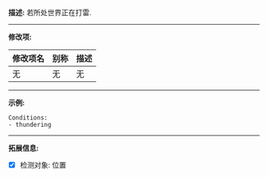 **描述:** 若所处世界正在打雷.

---

**修改项:**

| 修改项名  | 别称           | 描述                      |
| --------- | -------------- | ------------------------- |
| 无 | 无 | 无 |

---

**示例:**

```
Conditions:
- thundering
```

---

**拓展信息:**

- [x] 检测对象: 位置